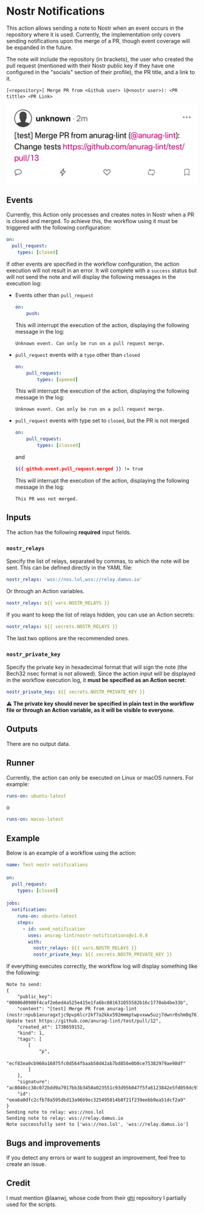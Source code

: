 # Nostr Notifications
This action allows sending a note to Nostr when an event occurs in the repository where it is used. Currently, the implementation only covers sending notifications upon the merge of a PR, though event coverage will be expanded in the future.

The note will include the repository (in brackets), the user who created the pull request (mentioned with their Nostr public key if they have one configured in the "socials" section of their profile), the PR title, and a link to it.

```
[<repository>] Merge PR from <Github user> (@<nostr user>): <PR tittle> <PR Link>
```
![Note example](IMG_0068.jpg)

## Events

Currently, this Action only processes and creates notes in Nostr when a PR is closed and merged. To achieve this, the workflow using it must be triggered with the following configuration:

```yaml
on:
  pull_request:
    types: [closed]
```

If other events are specified in the workflow configuration, the action execution will not result in an error. It will complete with a `success` status but will not send the note and will display the following messages in the execution log:

- Events other than `pull_request`
    ```yaml
    on:
        push:
    ```
    This will interrupt the execution of the action, displaying the following message in the log:

    ```
    Unknown event. Can only be run on a pull request merge.
    ```

- `pull_request` events with a `type` other than `closed`

    ```yaml
    on:
        pull_request:
            types: [opened]
    ```

    This will interrupt the execution of the action, displaying the following message in the log:

    ```
    Unknown event. Can only be run on a pull request merge.
    ```

- `pull_request` events with type set to `closed`, but the PR is not merged

    ```yaml
    on:
        pull_request:
            types: [clossed]
    ```
    and

    ```bash
    ${{ github.event.pull_request.merged }} != true
    ```

    This will interrupt the execution of the action, displaying the following message in the log:

    ```
    This PR was not merged.
    ```

## Inputs

The action has the following **required** input fields.

### `nostr_relays`

Specify the list of relays, separated by commas, to which the note will be sent. This can be defined directly in the YAML file:

```yaml
nostr_relays: 'wss://nos.lol,wss://relay.damus.io'
```

Or through an Action variables.

```yaml
nostr_relays: ${{ vars.NOSTR_RELAYS }}
```

If you want to keep the list of relays hidden, you can use an Action secrets:

```yaml
nostr_relays: ${{ secrets.NOSTR_RELAYS }}
```

The last two options are the recommended ones.

### `nostr_private_key`

Specify the private key in hexadecimal format that will sign the note (the Bech32 nsec format is not allowed). Since the action input will be displayed in the workflow execution log, it **must be specified as an Action secret**:

```yaml
nostr_private_key: ${{ secrets.NOSTR_PRIVATE_KEY }}
```

:warning: **The private key should never be specified in plain text in the workflow file or through an Action variable, as it will be visible to everyone.**

## Outputs

There are no output data.

## Runner

Currently, the action can only be executed on Linux or macOS runners. For example:

```yaml
runs-on: ubuntu-latest
```

o

```yaml
runs-on: macos-latest
```

## Example

Below is an example of a workflow using the action:

```yaml
name: Test nostr notifications

on:
  pull_request:
    types: [closed]
  
jobs:
  notification:
    runs-on: ubuntu-latest
    steps:
      - id: send_notification
        uses: anurag-lint/nostr-notifications@v1.0.0 
        with:
          nostr_relays: ${{ vars.NOSTR_RELAYS }}
          nostr_private_key: ${{ secrets.NOSTR_PRIVATE_KEY }}
```

If everything executes correctly, the workflow log will display something like the following:

```log
Note to send:
{
    "public_key": "00006d0980f4caf2e6ed4a525e415e1fa6bc081631055582b16c1770ab4be33b",
    "content": "[test] Merge PR from anurag-lint (nostr:npub1anuragxtjc9pvp6lcr2kf7a2kkx592mmmptwpvxww5uzj7dwnr0shm0q76): Update test https://github.com/anurag-lint/test/pull/12",
    "created_at": 1738659152,
    "kind": 1,
    "tags": [
        [
            "p",
            "ecf83ea0cb960a16075fc0d564fbaab58d42ab7bd856e0b0ce75382979ae98df"
        ]
    ],
    "signature": "ac8040cc38c072bdd9a7917bb3b3450a023551c93d95b047f5fa6123842e5fd059dc9769a7652f128138169704388e0817378547a57d9dd7668afa8aeb66cb1e",
    "id": "eea6a0dfc2cfb78a595dbd13a96b9ec325495014b8f21f239eebb9ea51dcf2a9"
}
Sending note to relay: wss://nos.lol
Sending note to relay: wss://relay.damus.io
Note successfully sent to ['wss://nos.lol', 'wss://relay.damus.io']
```

## Bugs and improvements

If you detect any errors or want to suggest an improvement, feel free to create an issue.

## Credit

I must mention @laanwj, whose code from their [ghi](https://github.com/laanwj/ghi) repository I partially used for the scripts.
